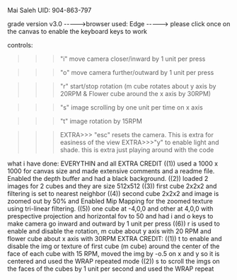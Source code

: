 ﻿Mai Saleh
UID: 904-863-797

grade version v3.0
----->browser used: Edge
-----> please click once on the canvas to enable the keyboard keys to work

controls:

>>> "i" move camera closer/inward by 1 unit per press

>>> "o" move camera further/outward by 1 unit per press

>>> "r" start/stop rotation (m cube rotates about y axis by 20RPM & Flower cube around the x axis by 30RPM)

>>> "s" image scrolling by one unit per time on x axis

>>> "t" image rotation by 15RPM

>>>EXTRA>>> "esc" resets the camera. This is extra for easiness of the view
>>>EXTRA>>>"y" to enable light and shade. this is extra just playing around with the code

what i have done: EVERYTHIN and all EXTRA CREDIT
((1)) used a 1000 x 1000 for canvas size and made extensive comments and a readme file. Enabled the depth buffer and had a black background.
((2)) loaded 2 images for 2 cubes and they are size 512x512
((3)) first cube 2x2x2 and filtering is set to nearest neighbor
((4)) second cube 2x2x2 and image is zoomed out by 50% and Enabled Mip Mapping for the zoomed texture using tri-linear filtering.
((5)) one cube at -4,0,0 and other at 4,0,0 with prespective projection and horizontal fov to 50 and had i and o keys to make camera go inward and outward by 1 unit per press
((6)) r is used to enable and disable the rotation, m cube about y axis with 20
RPM and flower cube about x axis with 30RPM
EXTRA CREDIT: 
((1)) t to enable and disable the img or texture of first cube (m cube) around the center of the face of each cube with 15 RPM, moved
 the img by -o.5 on x and y so it is centered and used the WRAP repeated mode
((2)) s to scroll the imgs on the faces of the cubes by 1 unit per second and used the WRAP repeat

